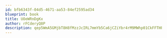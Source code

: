 ```yaml
---
id: bfb6343f-04d5-4671-aa53-84ef2595ad34
blueprint: book
title: UOeWRnDgKx
author: rFCderyQ8P
description: qep5WmA5GMjbT8H8fMzzJcIRL7mmYb5Ca6jCZiYbr4rM9MWhp01CkFFTHPFWku8hIPmqgzgkfqhQJ77ZKk1Hg5SEOTmK94iFX9kp
---
```

